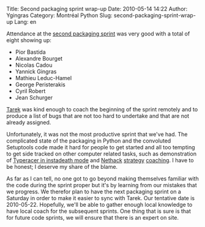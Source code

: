 Title: Second packaging sprint wrap-up
Date: 2010-05-14 14:22
Author: Ygingras
Category: Montréal Python
Slug: second-packaging-sprint-wrap-up
Lang: en

<!--:en-->

Attendance at the [second packaging sprint][] was very good with a total
of eight showing up:

-   Pior Bastida
-   Alexandre Bourget
-   Nicolas Cadou
-   Yannick Gingras
-   Mathieu Leduc-Hamel
-   George Peristerakis
-   Cyril Robert
-   Jean Schurger

[Tarek][] was kind enough to coach the beginning of the sprint remotely
and to produce a list of bugs that are not too hard to undertake and
that are not already assigned.

Unfortunately, it was not the most productive sprint that we've had. The
complicated state of the packaging in Python and the convoluted
Setuptools code made it hard for people to get started and all too
tempting to get side tracked on other computer related tasks, such as
demonstration of [Typeracer in instadeath mode][] and [Nethack][]
[strategy][] [coaching][]. I have to be honest; I deserve my share of
the blame.

As far as I can tell, no one got to go beyond making themselves familiar
with the code during the sprint proper but it's by learning from our
mistakes that we progress. We therefor plan to have the next packaging
sprint on a Saturday in order to make it easier to sync with Tarek. Our
tentative date is 2010-05-22. Hopefully, we'll be able to gather enough
local knowledge to have local coach for the subsequent sprints. One
thing that is sure is that for future code sprints, we will ensure that
there is an expert on site.

<!--:-->

</p>

  [second packaging sprint]: http://montrealpython.org/2010/05/packaging-sprint-2/
  [Tarek]: http://tarekziade.wordpress.com/
  [Typeracer in instadeath mode]: http://play.typeracer.com/universe/accuracy
  [Nethack]: http://alt.org/nethack/
  [strategy]: http://alt.org/nethack/plr.php?player=jeansch
  [coaching]: http://ygingras.net/b/2009/2/dev-null-nethack-tournament-2008
